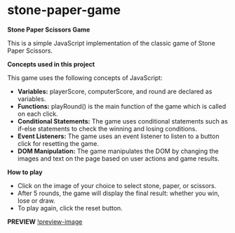 # stone-paper-game

**Stone Paper Scissors Game**

This is a simple JavaScript implementation of the classic game of Stone Paper Scissors.

**Concepts used in this project**

This game uses the following concepts of JavaScript:

- **Variables:** playerScore, computerScore, and round are declared as variables.
- **Functions:** playRound() is the main function of the game which is called on each click.
- **Conditional Statements:** The game uses conditional statements such as if-else statements to check the winning and losing conditions.
- **Event Listeners:** The game uses an event listener to listen to a button click for resetting the game.
- **DOM Manipulation:** The game manipulates the DOM by changing the images and text on the page based on user actions and game results.

**How to play**

- Click on the image of your choice to select stone, paper, or scissors.
- After 5 rounds, the game will display the final result: whether you win, lose or draw.
- To play again, click the reset button.

**PREVIEW**
[!preview-image](https://github.com/mfaraazahmed/stone-paper-game/blob/main/preview.png)

